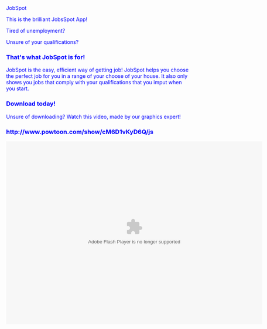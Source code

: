 <body>
<body text="0000FF"
# <h1>JobSpot</h1>
<p>This is the brilliant JobsSpot App!</p>
<p>Tired of unemployment?</p>
<p>Unsure of your qualifications?</p>
<h3>That's what JobSpot is for!</h3>
JobSpot is the easy, efficient way of getting job!
JobSpot helps you choose the perfect job for you in a range of your choose of your house. It also only shows you jobs that comply with your qualifications that you imput when you start.
<h3>Download today!</h3>
<p>Unsure of downloading? Watch this video, made by our graphics expert!</p>
<h3>http://www.powtoon.com/show/cM6D1vKyD6Q/js</h3>
<object height="500" width="700" codebase="https://download.macromedia.com/pub/shockwave/cabs/flash/swflash.cab#version=9,0,16,0"; classid="clsid:D27CDB6E-AE6D-11cf-96B8-444553540000">
 <param name="movie" value="http://www.powtoon.com/show/cM6D1vKyD6Q/js">
 <param name="quality" value="high">
 <param name="play" value="true">
 <param name="LOOP" value="false">
 <embed src="http://www.powtoon.com/show/cM6D1vKyD6Q/js" play="true" loop="false" quality="high" pluginspage="https://www.macromedia.com/go/getflashplayer"; type="application/x-shockwave-flash" width="700" height="500">
 </object>
<pstyle="color:green"p/>
</body>

